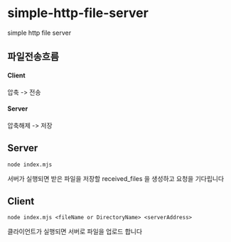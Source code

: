 # simple-http-file-server
simple http file server  

## 파일전송흐름

#### Client  
압축 -> 전송  

#### Server  
압축해제 -> 저장  


## Server

```shell
node index.mjs
```

서버가 실행되면 받은 파일을 저장할 received_files 을 생성하고 요청을 기다립니다

## Client

```shell
node index.mjs <fileName or DirectoryName> <serverAddress>
```

클라이언트가 실행되면 서버로 파일을 업로드 합니다